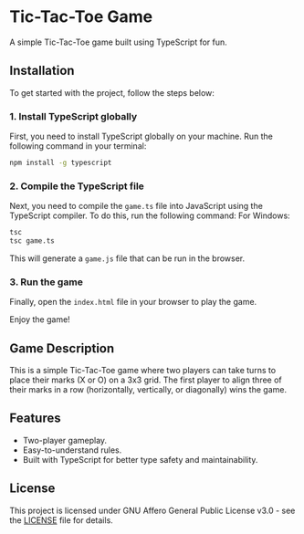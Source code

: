 # Tic-Tac-Toe Game

A simple Tic-Tac-Toe game built using TypeScript for fun.

## Installation

To get started with the project, follow the steps below:

### 1. Install TypeScript globally

First, you need to install TypeScript globally on your machine. Run the following command in your terminal:

```bash
npm install -g typescript
```


### 2. Compile the TypeScript file

Next, you need to compile the `game.ts` file into JavaScript using the TypeScript compiler. To do this, run the following command:
For Windows:

```bash
tsc
tsc game.ts
```

This will generate a `game.js` file that can be run in the browser.

### 3. Run the game

Finally, open the `index.html` file in your browser to play the game.

Enjoy the game!

## Game Description

This is a simple Tic-Tac-Toe game where two players can take turns to place their marks (X or O) on a 3x3 grid. The first player to align three of their marks in a row (horizontally, vertically, or diagonally) wins the game.

## Features

- Two-player gameplay.
- Easy-to-understand rules.
- Built with TypeScript for better type safety and maintainability.

## License

This project is licensed under GNU Affero General Public License v3.0 - see the [LICENSE](LICENSE) file for details.
